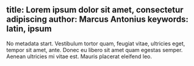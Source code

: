 title: Lorem ipsum dolor sit amet, consectetur adipiscing
author: Marcus Antonius
keywords: latin, ipsum
---

No metadata start. Vestibulum tortor quam, feugiat vitae, ultricies eget, tempor sit amet, ante. Donec eu libero sit amet quam egestas semper. Aenean ultricies mi vitae est. Mauris placerat eleifend leo.